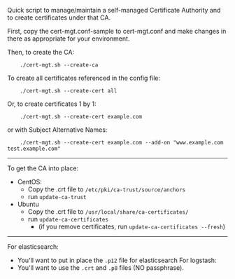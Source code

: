 
Quick script to manage/maintain a self-managed Certificate Authority and to create
certificates under that CA.

First, copy the cert-mgt.conf-sample to cert-mgt.conf and make changes in there as
appropriate for your environment.

Then, to create the CA:
```
    ./cert-mgt.sh --create-ca
```

To create all certificates referenced in the config file:
```
    ./cert-mgt.sh --create-cert all
```

Or, to create certificates 1 by 1:
```
    ./cert-mgt.sh --create-cert example.com
```

or with Subject Alternative Names:
```
    ./cert-mgt.sh --create-cert example.com --add-on "www.example.com test.example.com"
```
----
To get the CA into place:
* CentOS:
  * Copy the .crt file to `/etc/pki/ca-trust/source/anchors`
  * run `update-ca-trust`
* Ubuntu
  * Copy the .crt file to `/usr/local/share/ca-certificates/`
  * run `update-ca-certificates`
    * (if you remove certificates, run `update-ca-certificates --fresh`)
----
For elasticsearch:
* You'll want to put in place the `.p12` file for elasticsearch
For logstash:
* You'll want to use the `.crt` and `.p8` files (NO passphrase).
